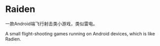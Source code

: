 # Raiden
一款Android端飞行射击类小游戏，类似雷电。

A small flight-shooting games running on Android devices, which is like Radien.
